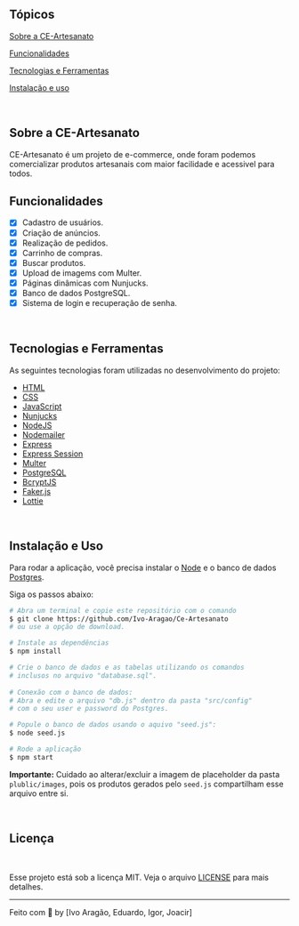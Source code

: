 
## Tópicos 

[Sobre a CE-Artesanato](#sobre-a-CE-Artesanato)

[Funcionalidades](#funcionalidades)

[Tecnologias e Ferramentas](#tecnologias-e-ferramentas)

[Instalação e uso](#instalação-e-uso)


<br>

## Sobre a CE-Artesanato

CE-Artesanato é um projeto de e-commerce, onde foram podemos comercializar produtos artesanais com maior facilidade e acessivel para todos.


## Funcionalidades

- [X] Cadastro de usuários.
- [X] Criação de anúncios.
- [X] Realização de pedidos.
- [X] Carrinho de compras.
- [X] Buscar produtos.
- [X] Upload de imagems com Multer.
- [X] Páginas dinâmicas com Nunjucks.
- [X] Banco de dados PostgreSQL.
- [X] Sistema de login e recuperação de senha.

<br>

## Tecnologias e Ferramentas

As seguintes tecnologias foram utilizadas no desenvolvimento do projeto:

- [HTML](https://devdocs.io/html/)
- [CSS](https://devdocs.io/css/)
- [JavaScript](https://devdocs.io/javascript/)
- [Nunjucks](https://mozilla.github.io/nunjucks/)
- [NodeJS](https://nodejs.org/en/)
- [Nodemailer](https://nodemailer.com/about/)
- [Express](https://expressjs.com/)
- [Express Session](https://github.com/expressjs/session)
- [Multer](https://github.com/expressjs/multer)
- [PostgreSQL](https://www.postgresql.org/)
- [BcryptJS](https://github.com/dcodeIO/bcrypt.js)
- [Faker.js](https://github.com/Marak/Faker.js)
- [Lottie](https://airbnb.design/lottie/)

<br>

## Instalação e Uso

Para rodar a aplicação, você precisa instalar o [Node](https://nodejs.org/en/) e o banco de dados [Postgres](https://www.postgresql.org/).

Siga os passos abaixo:

```bash
# Abra um terminal e copie este repositório com o comando
$ git clone https://github.com/Ivo-Aragao/Ce-Artesanato
# ou use a opção de download.

# Instale as dependências
$ npm install

# Crie o banco de dados e as tabelas utilizando os comandos
# inclusos no arquivo "database.sql".
    
# Conexão com o banco de dados:
# Abra e edite o arquivo "db.js" dentro da pasta "src/config"
# com o seu user e password do Postgres.

# Popule o banco de dados usando o aquivo "seed.js":
$ node seed.js

# Rode a aplicação
$ npm start
```

**Importante:** Cuidado ao alterar/excluir a imagem de placeholder da pasta `plublic/images`, pois os produtos gerados pelo `seed.js` compartilham esse arquivo entre si.

<br>

## Licença
<br>

Esse projeto está sob a licença MIT. Veja o arquivo [LICENSE](/LICENSE) para mais detalhes.

---

Feito com :purple_heart: by [Ivo Aragão, Eduardo, Igor, Joacir]


